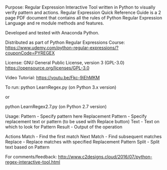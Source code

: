 Purpose: Regular Expression Interactive Tool written in Python to visually verify pattern and actions.
         Regular Expression Quick Reference Guide is a 2 page PDF document that contains all the rules of Python Regular Expression Language and re module methods and features.
         
Developed and tested with Anaconda Python.

Distributed as part of Python Regular Expressions Course:
https://www.udemy.com/python-regular-expressions/?couponCode=PYREGEX

License: GNU General Public License, version 3 (GPL-3.0) https://opensource.org/licenses/GPL-3.0

Video Tutorial: https://youtu.be/Fkc-9iEhMKM


To run:
python LearnRegex.py  (on Python 3.x version)

or

python LearnRegex2.7.py  (on Python 2.7 version)

Usage:
Pattern - Specify pattern here
Replacement Pattern - Specify replacement text or pattern (to be used with Replace button)
Text - Text on which to look for Pattern
Result - Output of the operation

Actions
Match - Find the first match
Next Match - Find subsequent matches
Replace - Replace matches with specified Replacement Pattern
Split - Split text based on Pattern

For comments/feedback:
http://www.c2designs.cloud/2016/07/python-regex-interactive-tool.html
